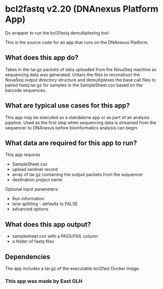 <!-- dx-header -->
# bcl2fastq v2.20 (DNAnexus Platform App)

Dx wrapper to run the bcl2fastq demultiplexing tool

This is the source code for an app that runs on the DNAnexus Platform.

<!-- Insert a description of your app here -->
## What does this app do?
Takes in the tar.gz packets of data uploaded from the NovaSeq machine as sequencing data was generated. Untars the files to reconstruct the NovaSeq output directory structure and demultiplexes the base call files to paired fastq.tar.gz for samples in the SampleSheet.csv based on the barcode sequences.

## What are typical use cases for this app?
This app may be executed as a standalone app or as part of an analysis pipeline.
Used as the first step when sequencing data is streamed from the sequencer to DNAnexus before bioinformatics analysis can begin.

## What data are required for this app to run?
This app requires
* SampleSheet.csv
* upload sentinel record
* array of tar.gz containing the output packets from the sequencer
* destination project name

Optional input parameters:
* Run information
* lane splitting - defaults to FALSE
* advanced options

## What does this app output?
* samplesheet.csv with a PASS/FAIL column
* a folder of fastq files

## Dependencies
The app includes a tar.gz of the executable bcl2fast Docker image.

### This app was made by East GLH
